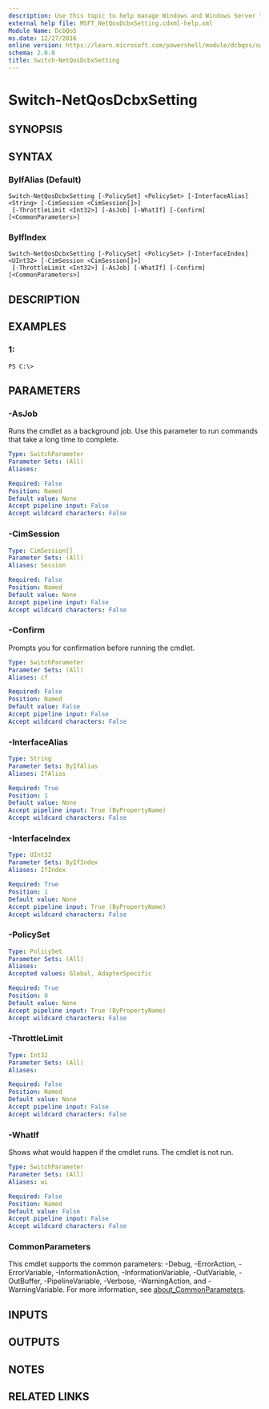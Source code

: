 ```yaml
---
description: Use this topic to help manage Windows and Windows Server technologies with Windows PowerShell.
external help file: MSFT_NetQosDcbxSetting.cdxml-help.xml
Module Name: DcbQoS
ms.date: 12/27/2016
online version: https://learn.microsoft.com/powershell/module/dcbqos/switch-netqosdcbxsetting?view=windowsserver2016-ps&wt.mc_id=ps-gethelp
schema: 2.0.0
title: Switch-NetQosDcbxSetting
---
```


# Switch-NetQosDcbxSetting

## SYNOPSIS

## SYNTAX

### ByIfAlias (Default)
```
Switch-NetQosDcbxSetting [-PolicySet] <PolicySet> [-InterfaceAlias] <String> [-CimSession <CimSession[]>]
 [-ThrottleLimit <Int32>] [-AsJob] [-WhatIf] [-Confirm] [<CommonParameters>]
```

### ByIfIndex
```
Switch-NetQosDcbxSetting [-PolicySet] <PolicySet> [-InterfaceIndex] <UInt32> [-CimSession <CimSession[]>]
 [-ThrottleLimit <Int32>] [-AsJob] [-WhatIf] [-Confirm] [<CommonParameters>]
```

## DESCRIPTION

## EXAMPLES

### 1:
```
PS C:\>
```

## PARAMETERS

### -AsJob
Runs the cmdlet as a background job. Use this parameter to run commands that take a long time to complete.

```yaml
Type: SwitchParameter
Parameter Sets: (All)
Aliases: 

Required: False
Position: Named
Default value: None
Accept pipeline input: False
Accept wildcard characters: False
```

### -CimSession
```yaml
Type: CimSession[]
Parameter Sets: (All)
Aliases: Session

Required: False
Position: Named
Default value: None
Accept pipeline input: False
Accept wildcard characters: False
```

### -Confirm
Prompts you for confirmation before running the cmdlet.

```yaml
Type: SwitchParameter
Parameter Sets: (All)
Aliases: cf

Required: False
Position: Named
Default value: False
Accept pipeline input: False
Accept wildcard characters: False
```

### -InterfaceAlias
```yaml
Type: String
Parameter Sets: ByIfAlias
Aliases: IfAlias

Required: True
Position: 1
Default value: None
Accept pipeline input: True (ByPropertyName)
Accept wildcard characters: False
```

### -InterfaceIndex
```yaml
Type: UInt32
Parameter Sets: ByIfIndex
Aliases: IfIndex

Required: True
Position: 1
Default value: None
Accept pipeline input: True (ByPropertyName)
Accept wildcard characters: False
```

### -PolicySet
```yaml
Type: PolicySet
Parameter Sets: (All)
Aliases: 
Accepted values: Global, AdapterSpecific

Required: True
Position: 0
Default value: None
Accept pipeline input: True (ByPropertyName)
Accept wildcard characters: False
```

### -ThrottleLimit
```yaml
Type: Int32
Parameter Sets: (All)
Aliases: 

Required: False
Position: Named
Default value: None
Accept pipeline input: False
Accept wildcard characters: False
```

### -WhatIf
Shows what would happen if the cmdlet runs.
The cmdlet is not run.

```yaml
Type: SwitchParameter
Parameter Sets: (All)
Aliases: wi

Required: False
Position: Named
Default value: False
Accept pipeline input: False
Accept wildcard characters: False
```

### CommonParameters
This cmdlet supports the common parameters: -Debug, -ErrorAction, -ErrorVariable, -InformationAction, -InformationVariable, -OutVariable, -OutBuffer, -PipelineVariable, -Verbose, -WarningAction, and -WarningVariable. For more information, see [about_CommonParameters](https://go.microsoft.com/fwlink/?LinkID=113216).

## INPUTS

## OUTPUTS

## NOTES

## RELATED LINKS

